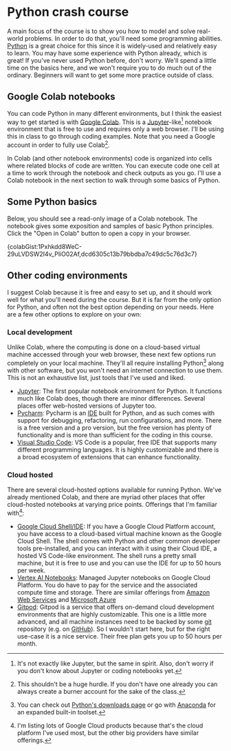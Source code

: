 # Python crash course

A main focus of the course is to show you how to model and solve real-world problems. In order to do that, you'll need some programming abilities. [Python](https://www.python.org/) is a great choice for this since it is widely-used and relatively easy to learn. You may have some experience with Python already, which is great! If you've never used Python before, don't worry. We'll spend a little time on the basics here, and we won't require you to do much out of the ordinary. Beginners will want to get some more practice outside of class.

## Google Colab notebooks

You can code Python in many different environments, but I think the easiest way to get started is with [Google Colab](https://colab.google/). This is a [Jupyter](https://jupyter.org/)-like[^jupyter] notebook environment that is free to use and requires only a web browser. I'll be using this in class to go through coding examples. Note that you need a Google account in order to fully use Colab[^googleAccount].

[^jupyter]: It's not exactly like Jupyter, but the same in spirit. Also, don't worry if you don't know about Jupyter or coding notebooks yet.
[^googleAccount]: This shouldn't be a huge hurdle. If you don't have one already you can always create a burner account for the sake of the class.

In Colab (and other notebook environments) code is organized into cells where related blocks of code are written. You can execute code one cell at a time to work through the notebook and check outputs as you go. I'll use a Colab notebook in the next section to walk through some basics of Python.

## Some Python basics

Below, you should see a read-only image of a Colab notebook. The notebook gives some exposition and samples of basic Python principles. Click the "Open in Colab" button to open a copy in your browser.

{colabGist:1Pxhkdd8WeC-29uLVDSW2I4v_PliO02Af,dcd6305c13b79bbdba7c49dc5c76d3c7}

## Other coding environments

I suggest Colab because it is free and easy to set up, and it should work well for what you'll need during the course. But it is far from the only option for Python, and often not the best option depending on your needs. Here are a few other options to explore on your own:

### Local development

Unlike Colab, where the computing is done on a cloud-based virtual machine accessed through your web browser, these next few options run completely on your local machine. They'll all require installing Python[^pythonInstall] along with other software, but you won't need an internet connection to use them. This is not an exhaustive list, just tools that I've used and liked.

[^pythonInstall]: You can check out [Python's downloads page](https://www.python.org/downloads/) or go with [Anaconda](https://www.anaconda.com/) for an expanded built-in toolset.

- [Jupyter](https://jupyter.org/): The first popular notebook environment for Python. It functions much like Colab does, though there are minor differences. Several places offer web-hosted versions of Jupyter too.
- [Pycharm](https://www.jetbrains.com/pycharm/): Pycharm is an [IDE](https://en.wikipedia.org/wiki/Integrated_development_environment) built for Python, and as such comes with support for debugging, refactoring, run configurations, and more. There is a free version and a pro version, but the free version has plenty of functionality and is more than sufficient for the coding in this course.
- [Visual Studio Code](https://code.visualstudio.com/): VS Code is a popular, free IDE that supports many different programming languages. It is highly customizable and there is a broad ecosystem of extensions that can enhance functionality.

### Cloud hosted

There are several cloud-hosted options available for running Python. We've already mentioned Colab, and there are myriad other places that offer cloud-hosted notebooks at varying price points. Offerings that I'm familiar with[^googleCloudHeavy]:

[^googleCloudHeavy]: I'm listing lots of Google Cloud products because that's the cloud platform I've used most, but the other big providers have similar offerings.

- [Google Cloud Shell/IDE](https://ide.cloud.google.com): If you have a Google Cloud Platform account, you have access to a cloud-based virtual machine known as the Google Cloud Shell. The shell comes with Python and other common developer tools pre-installed, and you can interact with it using their Cloud IDE, a hosted VS Code-like environment. The shell runs a pretty small machine, but it is free to use and you can use the IDE for up to 50 hours per week.
- [Vertex AI Notebooks](https://cloud.google.com/vertex-ai/docs/workbench/introduction): Managed Jupyter notebooks on Google Cloud Platform. You do have to pay for the service and the associated compute time and storage. There are similar offerings from [Amazon Web Services](https://aws.amazon.com/sagemaker/notebooks/) and [Microsoft Azure](https://learn.microsoft.com/en-us/azure/machine-learning/how-to-run-jupyter-notebooks?view=azureml-api-2)
- [Gitpod](https://www.gitpod.io/): Gitpod is a service that offers on-demand cloud development environments that are highly customizable. This one is a little more advanced, and all machine instances need to be backed by some [git](https://git-scm.com/) repository (e.g. on [GitHub](https://github.com/)). So I wouldn't start here, but for the right use-case it is a nice service. Their free plan gets you up to 50 hours per month.
